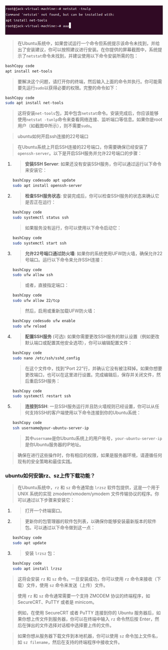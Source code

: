 ![image-20240227142232150](assets/1.系统命令初始化/image-20240227142232150.png)

> 在Ubuntu系统中，如果尝试运行一个命令但系统提示该命令未找到，并给出了安装建议，你可以按照建议进行安装。在你提供的屏幕截图中，系统提示了`netstat`命令未找到，并建议使用以下命令安装所需的包：

```bash
bashCopy code
apt install net-tools
```

> 要解决这个问题，请打开你的终端，然后输入上面的命令并执行。你可能需要先运行`sudo`以获得必要的权限。完整的命令如下：

```bash
bashCopy code
sudo apt install net-tools
```

> 这将安装`net-tools`包，其中包含`netstat`命令。安装完成后，你应该能够使用`netstat -tunlp`命令来查看网络连接、监听端口等信息。如果你是root用户（如截图中所示），则不需要`sudo`。

> ubuntu如何开启ssh连接的22号端口

> 在Ubuntu系统上开启SSH连接的22号端口，你需要确保已经安装了`openssh-server`。以下是开启SSH服务并允许22号端口的步骤：

1. > **安装SSH Server**: 如果还没有安装SSH服务，你可以通过运行以下命令来安装它：

   ```bash
   bashCopy codesudo apt update
   sudo apt install openssh-server
   ```

2. > **检查SSH服务状态**: 安装完成后，你可以检查SSH服务的状态来确认它是否正在运行：

   ```bash
   bashCopy code
   sudo systemctl status ssh
   ```

   > 如果服务没有运行，你可以使用以下命令启动它：

   ```bash
   bashCopy code
   sudo systemctl start ssh
   ```

3. > **允许22号端口通过防火墙**: 如果你的系统使用UFW防火墙，确保允许22号端口。运行以下命令来允许SSH连接：

   ```bash
   bashCopy code
   sudo ufw allow ssh
   ```

   > 或者，直接指定端口：

   ```bash
   bashCopy code
   sudo ufw allow 22/tcp
   ```

   > 然后，启用或重新加载UFW防火墙：

   ```bash
   bashCopy codesudo ufw enable
   sudo ufw reload
   ```

4. > **配置SSH服务** (可选): 如果你需要更改SSH服务的默认设置（例如更改默认端口或配置其他安全选项），你可以编辑配置文件：

   ```bash
   bashCopy code
   sudo nano /etc/ssh/sshd_config
   ```

   > 在这个文件中，找到“Port 22”行，并确认它没有被注释掉。如果你想要更改端口，也可以在这里进行设置。完成编辑后，保存并关闭文件，然后重启SSH服务：

   ```bash
   bashCopy code
   sudo systemctl restart ssh
   ```

5. > **连接到SSH**: 一旦SSH服务运行并且防火墙规则已经设置，你可以从任何支持SSH的客户端使用以下命令连接到你的Ubuntu系统：

   ```bash
   bashCopy code
   ssh username@your-ubuntu-server-ip
   ```

   > 其中`username`是你Ubuntu系统上的用户账号，`your-ubuntu-server-ip`是你Ubuntu服务器的IP地址。

> 确保在进行这些操作时，你有相应的权限，如果是服务器环境，请遵循任何现有的安全策略和最佳实践。

### ubuntu如何安装rz、sz上传下载功能？

> 在Ubuntu系统中，`rz` 和 `sz` 命令通常由 `lrzsz` 软件包提供，这是一个用于 UNIX 系统的实现 zmodem/xmodem/ymodem 文件传输协议的程序。你可以通过以下步骤来安装它：

1. > 打开一个终端窗口。

2. > 更新你的包管理器的软件包列表，以确保你能够安装最新版本的软件包。可以通过以下命令做到这一点：

   ```bash
   bashCopy code
   sudo apt update
   ```

3. > 安装 `lrzsz` 包：

   ```bash
   bashCopy code
   sudo apt install lrzsz
   ```

> 这将会安装 `rz` 和 `sz` 命令。一旦安装成功，你可以使用 `rz` 命令来接收（下载）文件，使用 `sz` 命令来发送（上传）文件。

> 使用 `rz` 和 `sz` 命令通常需要一个支持 ZMODEM 协议的终端程序，如 SecureCRT、PuTTY 或者是 minicom。

> 例如，在使用 SecureCRT 或者 PuTTY 连接到你的 Ubuntu 服务器后，如果你想上传文件到服务器，你可以在终端中输入 `rz` 命令然后按 Enter，然后在弹出的文件选择对话框中选择要上传的文件。

> 如果你想从服务器下载文件到本地机器，你可以使用 `sz` 命令加上文件名，如 `sz filename`，然后在支持的终端程序中接收文件。